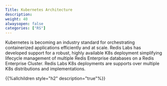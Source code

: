 ```yaml
---
Title: Kubernetes Architecture
description: 
weight: 40
alwaysopen: false
categories: ["RS"]
---
```

Kubernetes is becoming an industry standard for orchestrating containerized applications efficiently and at scale. Redis Labs has developed support for a robust, highly available K8s deployment simplifying lifecycle management of multiple Redis Enterprise databases on a Redis Enterprise Cluster. Redis Labs K8s deployments are supports over multiple K8s distributions and implementations.

{{%allchildren style="h2" description="true"%}}